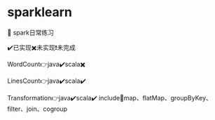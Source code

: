 # sparklearn
:book: spark日常练习

:heavy_check_mark:已实现:heavy_multiplication_x:未实现:heavy_exclamation_mark:未完成

WordCount:point_right:java:heavy_check_mark:scala:heavy_multiplication_x:

LinesCount:point_right:java:heavy_check_mark:scala:heavy_check_mark:

Transformation:point_right:java:heavy_check_mark:scala:heavy_check_mark:
include:hammer:map、flatMap、groupByKey、filter、join、cogroup
